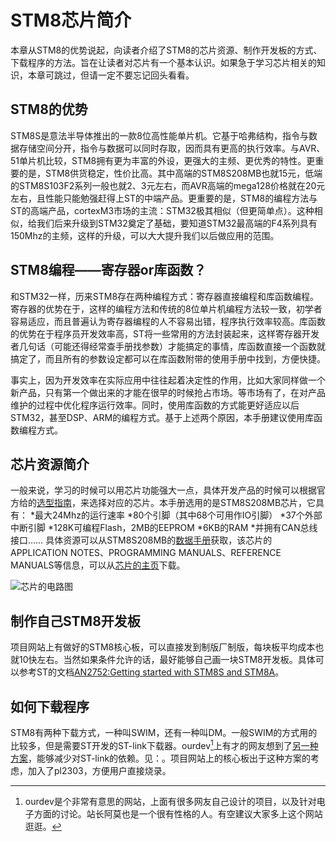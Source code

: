 # STM8芯片简介 #

本章从STM8的优势说起，向读者介绍了STM8的芯片资源、制作开发板的方式、下载程序的方法。旨在让读者对芯片有一个基本认识。如果急于学习芯片相关的知识，本章可跳过，但请一定不要忘记回头看看。

## STM8的优势 ##
STM8S是意法半导体推出的一款8位高性能单片机。它基于哈弗结构，指令与数据存储空间分开，指令与数据可以同时存取，因而具有更高的执行效率。与AVR、51单片机比较，STM8拥有更为丰富的外设，更强大的主频、更优秀的特性。更重要的是，STM8供货稳定，性价比高。其中高端的STM8S208MB也就15元，低端的STM8S103F2系列一般也就2、3元左右，而AVR高端的mega128价格就在20元左右，且性能只能勉强赶得上ST的中端产品。更重要的是，STM8的编程方法与ST的高端产品，cortexM3市场的主流：STM32极其相似（但更简单点）。这种相似，给我们后来升级到STM32奠定了基础，要知道STM32最高端的F4系列具有150Mhz的主频，这样的升级，可以大大提升我们以后做应用的范围。

## STM8编程——寄存器or库函数？ ##
和STM32一样，历来STM8存在两种编程方式：寄存器直接编程和库函数编程。寄存器的优势在于，这样的编程方法和传统的8位单片机编程方法较一致，初学者容易适应，而且普遍认为寄存器编程的人不容易出错，程序执行效率较高。库函数的优势在于程序员开发效率高，ST将一些常用的方法封装起来，这样寄存器开发者几句话（可能还得经常查手册找参数）才能搞定的事情，库函数直接一个函数就搞定了，而且所有的参数设定都可以在库函数附带的使用手册中找到，方便快捷。

事实上，因为开发效率在实际应用中往往起着决定性的作用，比如大家同样做一个新产品，只有第一个做出来的才能在很早的时候抢占市场。等市场有了，在对产品维护的过程中优化程序运行效率。同时，使用库函数的方式能更好适应以后STM32，甚至DSP、ARM的编程方式。基于上述两个原因，本手册建议使用库函数编程方式。

## 芯片资源简介 ##
一般来说，学习的时候可以用芯片功能强大一点，具体开发产品的时候可以根据官方给的[选型指南](http://www.st.com/internet/com/SALES_AND_MARKETING_RESOURCES/MARKETING_COMMUNICATION/MARKETING_BROCHURE/brstm8.pdf)，来选择对应的芯片。本手册选用的是STM8S208MB芯片，它具有：
*最大24Mhz的运行速率
*80个引脚（其中68个可用作IO引脚）
*37个外部中断引脚
*128K可编程Flash，2MB的EEPROM
*6KB的RAM
*并拥有CAN总线接口……
具体资源可以从STM8S208MB的[数据手册](http://www.st.com/internet/com/TECHNICAL_RESOURCES/TECHNICAL_LITERATURE/DATASHEET/CD00197787.pdf)获取，该芯片的APPLICATION NOTES、PROGRAMMING MANUALS、REFERENCE MANUALS等信息，可以从[芯片的主页](http://www.st.com/internet/mcu/product/190232.jsp)下载。


![芯片的电路图](figures/circuit_diagram.jpg)

## 制作自己STM8开发板 ##
项目网站上有做好的STM8核心板，可以直接发到制版厂制版，每块板平均成本也就10快左右。当然如果条件允许的话，最好能够自己画一块STM8开发板。具体可以参考ST的文档[AN2752:Getting started with STM8S and STM8A](http://www.st.com/internet/com/TECHNICAL_RESOURCES/TECHNICAL_LITERATURE/APPLICATION_NOTE/CD00194637.pdf)。

## 如何下载程序 ##
STM8有两种下载方式，一种叫SWIM，还有一种叫DM。一般SWIM的方式用的比较多，但是需要ST开发的ST-link下载器。ourdev[^20]上有才的网友想到了[另一种方案](http://www.ourdev.cn/forum.php?mod=viewthread&tid=4209177)，能够减少对ST-link的依赖。见：。项目网站上的核心板出于这种方案的考虑，加入了pl2303，方便用户直接烧录。

[^20]:ourdev是个非常有意思的网站，上面有很多网友自己设计的项目，以及针对电子方面的讨论。站长阿莫也是一个很有性格的人。有空建议大家多上这个网站逛逛。

